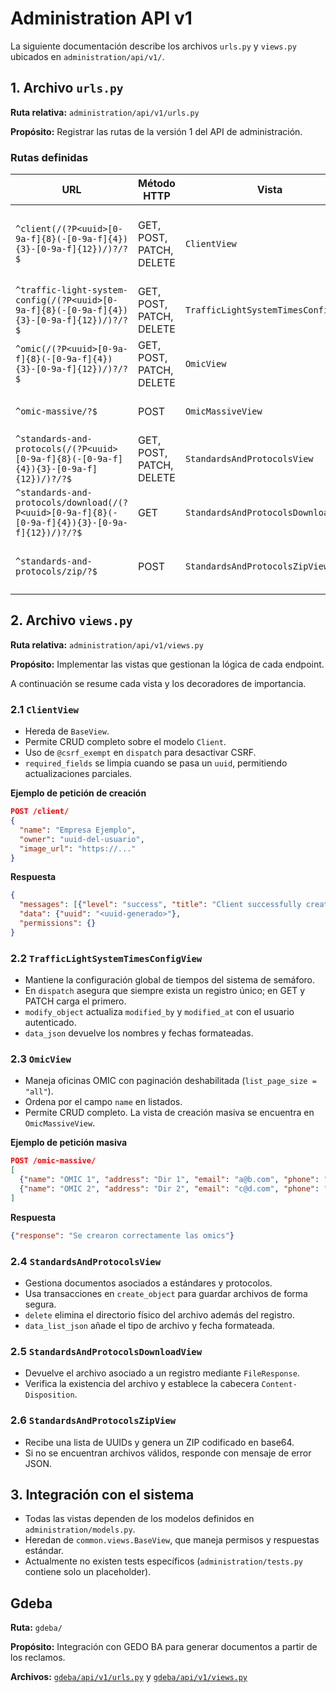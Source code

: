 # Administration API v1

La siguiente documentación describe los archivos `urls.py` y `views.py` ubicados en `administration/api/v1/`.

## 1. Archivo `urls.py`

**Ruta relativa:** `administration/api/v1/urls.py`

**Propósito:** Registrar las rutas de la versión 1 del API de administración.

### Rutas definidas

| URL | Método HTTP | Vista | Nombre de URL | Descripción |
| --- | --- | --- | --- | --- |
| `^client(/(?P<uuid>[0-9a-f]{8}(-[0-9a-f]{4}){3}-[0-9a-f]{12})/)?/?$` | GET, POST, PATCH, DELETE | `ClientView` | `administration_v1_client` | Gestión de clientes. Con `uuid` opera sobre un cliente específico. |
| `^traffic-light-system-config(/(?P<uuid>[0-9a-f]{8}(-[0-9a-f]{4}){3}-[0-9a-f]{12})/)?/?$` | GET, POST, PATCH, DELETE | `TrafficLightSystemTimesConfigView` | `administration_v1_client` | Configuración de semáforo de tiempos. |
| `^omic(/(?P<uuid>[0-9a-f]{8}(-[0-9a-f]{4}){3}-[0-9a-f]{12})/)?/?$` | GET, POST, PATCH, DELETE | `OmicView` | `administration_v1_omic` | Gestión de oficinas OMIC. |
| `^omic-massive/?$` | POST | `OmicMassiveView` | `administration_v1_omic_massive` | Creación masiva de OMICs. |
| `^standards-and-protocols(/(?P<uuid>[0-9a-f]{8}(-[0-9a-f]{4}){3}-[0-9a-f]{12})/)?/?$` | GET, POST, PATCH, DELETE | `StandardsAndProtocolsView` | `administration_v1_standars_and_protocolos` | Documentos de estándares y protocolos. |
| `^standards-and-protocols/download(/(?P<uuid>[0-9a-f]{8}(-[0-9a-f]{4}){3}-[0-9a-f]{12})/)?/?$` | GET | `StandardsAndProtocolsDownloadView` | `administration_v1_standars_and_protocolos` | Descarga de un documento. |
| `^standards-and-protocols/zip/?$` | POST | `StandardsAndProtocolsZipView` | `administration_v1_standars_and_protocolos_zip` | Descarga múltiple de documentos en un ZIP. |

## 2. Archivo `views.py`

**Ruta relativa:** `administration/api/v1/views.py`

**Propósito:** Implementar las vistas que gestionan la lógica de cada endpoint.

A continuación se resume cada vista y los decoradores de importancia.

### 2.1 `ClientView`
- Hereda de `BaseView`.
- Permite CRUD completo sobre el modelo `Client`.
- Uso de `@csrf_exempt` en `dispatch` para desactivar CSRF.
- `required_fields` se limpia cuando se pasa un `uuid`, permitiendo actualizaciones parciales.

**Ejemplo de petición de creación**
```json
POST /client/
{
  "name": "Empresa Ejemplo",
  "owner": "uuid-del-usuario",
  "image_url": "https://..."
}
```
**Respuesta**
```json
{
  "messages": [{"level": "success", "title": "Client successfully created", "description": null}],
  "data": {"uuid": "<uuid-generado>"},
  "permissions": {}
}
```

### 2.2 `TrafficLightSystemTimesConfigView`
- Mantiene la configuración global de tiempos del sistema de semáforo.
- En `dispatch` asegura que siempre exista un registro único; en GET y PATCH carga el primero.
- `modify_object` actualiza `modified_by` y `modified_at` con el usuario autenticado.
- `data_json` devuelve los nombres y fechas formateadas.

### 2.3 `OmicView`
- Maneja oficinas OMIC con paginación deshabilitada (`list_page_size = "all"`).
- Ordena por el campo `name` en listados.
- Permite CRUD completo. La vista de creación masiva se encuentra en `OmicMassiveView`.

**Ejemplo de petición masiva**
```json
POST /omic-massive/
[
  {"name": "OMIC 1", "address": "Dir 1", "email": "a@b.com", "phone": "123", "opening_hours": "8-16", "responsible": "Juan"},
  {"name": "OMIC 2", "address": "Dir 2", "email": "c@d.com", "phone": "456", "opening_hours": "9-17", "responsible": "Ana"}
]
```
**Respuesta**
```json
{"response": "Se crearon correctamente las omics"}
```

### 2.4 `StandardsAndProtocolsView`
- Gestiona documentos asociados a estándares y protocolos.
- Usa transacciones en `create_object` para guardar archivos de forma segura.
- `delete` elimina el directorio físico del archivo además del registro.
- `data_list_json` añade el tipo de archivo y fecha formateada.

### 2.5 `StandardsAndProtocolsDownloadView`
- Devuelve el archivo asociado a un registro mediante `FileResponse`.
- Verifica la existencia del archivo y establece la cabecera `Content-Disposition`.

### 2.6 `StandardsAndProtocolsZipView`
- Recibe una lista de UUIDs y genera un ZIP codificado en base64.
- Si no se encuentran archivos válidos, responde con mensaje de error JSON.

## 3. Integración con el sistema
- Todas las vistas dependen de los modelos definidos en `administration/models.py`.
- Heredan de `common.views.BaseView`, que maneja permisos y respuestas estándar.
- Actualmente no existen tests específicos (`administration/tests.py` contiene solo un placeholder).

## Gdeba

**Ruta:** `gdeba/`

**Propósito:** Integración con GEDO BA para generar documentos a partir de los reclamos.

**Archivos:** [`gdeba/api/v1/urls.py`](../gdeba/api/v1/urls.py) y [`gdeba/api/v1/views.py`](../gdeba/api/v1/views.py)


